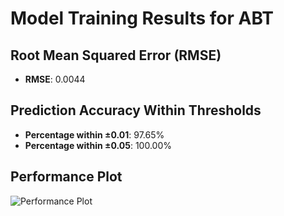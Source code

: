 # Model Training Results for ABT

## Root Mean Squared Error (RMSE)
- **RMSE**: 0.0044

## Prediction Accuracy Within Thresholds
- **Percentage within ±0.01**: 97.65%
- **Percentage within ±0.05**: 100.00%

## Performance Plot
![Performance Plot](../imgs/ABT.png)
